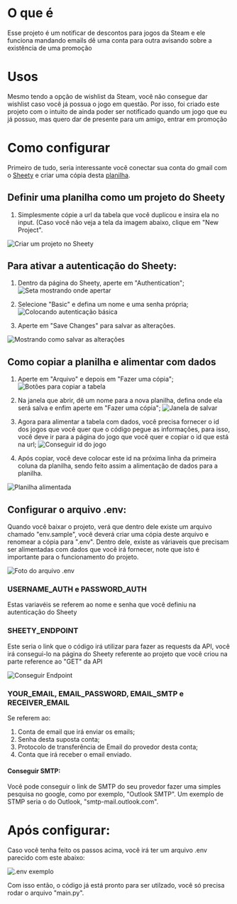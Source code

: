 # O que é
Esse projeto é um notificar de descontos para jogos da Steam e ele funciona mandando emails dê uma conta para outra avisando sobre a existência de uma promoção

# Usos
Mesmo tendo a opção de wishlist da Steam, você não consegue dar wishlist caso você já possua o jogo em questão. Por isso, foi criado este projeto com o intuito de ainda poder ser notificado quando um jogo que eu já possuo, mas quero dar de presente para um amigo, entrar em promoção

# Como configurar
Primeiro de tudo, seria interessante você conectar sua conta do gmail com o [Sheety](https://sheety.co) e criar uma cópia desta [planilha](https://docs.google.com/spreadsheets/d/1PbeSTuNi4PCbvJpHsEoD8bh0K5aLfUTQNbAvkeB5QjY/edit?usp=sharing).

## Definir uma planilha como um projeto do Sheety
1. Simplesmente cópie a url da tabela que você duplicou e insira ela no input. (Caso você não veja a tela da imagem abaixo, clique em "New Project".

![Criar um projeto no Sheety](https://imgur.com/o02C7vw.png)

## Para ativar a autenticação do Sheety:
1. Dentro da página do Sheety, aperte em "Authentication";
![Seta mostrando onde apertar](https://imgur.com/LkBFOAZ.png)

2. Selecione "Basic" e defina um nome e uma senha própria;
![Colocando autenticação básica](https://imgur.com/AHAym5V.png)

3. Aperte em "Save Changes" para salvar as alterações.

![Mostrando como salvar as alterações](https://imgur.com/6TrMBtI.png)

## Como copiar a planilha e alimentar com dados
1. Aperte em "Arquivo" e depois em "Fazer uma cópia";
![Botões para copiar a tabela](https://imgur.com/OvO7rte.png)

2. Na janela que abrir, dê um nome para a nova planilha, defina onde ela será salva e enfim aperte em "Fazer uma cópia";
![Janela de salvar](https://imgur.com/jaQq8Hu.png)

3. Agora para alimentar a tabela com dados, você precisa fornecer o id dos jogos que você quer que o código pegue as informações, para isso, você deve ir para a página do jogo que você quer e copiar o id que está na url;
![Conseguir id do jogo](https://imgur.com/ilCA0VG.png)

4. Após copiar, você deve colocar este id na próxima linha da primeira coluna da planilha, sendo feito assim a alimentação de dados para a planilha.

![Planilha alimentada](https://imgur.com/0pSL6cU.png)

## Configurar o arquivo .env:
Quando você baixar o projeto, verá que dentro dele existe um arquivo chamado "env.sample", você deverá criar uma cópia deste arquivo e renomear a cópia para ".env". Dentro dele, existe as váriaveis que precisam ser alimentadas com dados que você irá fornecer, note que isto é importante para o funcionamento do projeto.

![Foto do arquivo .env](https://imgur.com/H9uMAk8.png)

### USERNAME_AUTH e PASSWORD_AUTH
Estas variavéis se referem ao nome e senha que você definiu na autenticação do Sheety

### SHEETY_ENDPOINT
Este seria o link que o código irá utilizar para fazer as requests da API, você irá consegui-lo na página do Sheety referente ao projeto que você criou na parte reference ao "GET" da API

![Conseguir Endpoint](https://imgur.com/Ecuhjqy.png)

### YOUR_EMAIL, EMAIL_PASSWORD, EMAIL_SMTP e RECEIVER_EMAIL
Se referem ao:
1. Conta de email que irá enviar os emails;
2. Senha desta suposta conta;
3. Protocolo de transferência de Email do provedor desta conta;
4. Conta que irá receber o email enviado.

#### Conseguir SMTP:
Você pode conseguir o link de SMTP do seu provedor fazer uma simples pesquisa no google, como por exemplo, "Outlook SMTP".
Um exemplo de STMP seria o do Outlook, "smtp-mail.outlook.com".

# Após configurar:
Caso você tenha feito os passos acima, você irá ter um arquivo .env parecido com este abaixo:

![.env exemplo](https://imgur.com/9vbg2YA.png)

Com isso então, o código já está pronto para ser utilzado, você só precisa rodar o arquivo "main.py".



